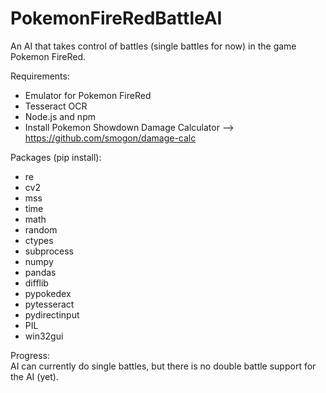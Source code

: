 # PokemonFireRedBattleAI

An AI that takes control of battles (single battles for now) in the game Pokemon FireRed.

Requirements:
- Emulator for Pokemon FireRed
- Tesseract OCR
- Node.js and npm
- Install Pokemon Showdown Damage Calculator --> https://github.com/smogon/damage-calc

Packages (pip install):
- re
- cv2
- mss
- time
- math
- random
- ctypes
- subprocess
- numpy
- pandas
- difflib
- pypokedex
- pytesseract
- pydirectinput
- PIL
- win32gui

Progress:
<br />
AI can currently do single battles, but there is no double battle support for the AI (yet).
